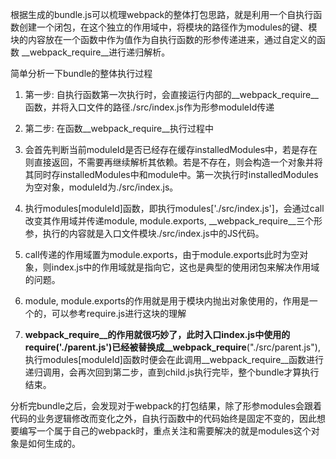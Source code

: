 根据生成的bundle.js可以梳理webpack的整体打包思路，就是利用一个自执行函数创建一个闭包，在这个独立的作用域中，将模块的路径作为modules的键、模块的内容放在一个函数中作为值作为自执行函数的形参传递进来，通过自定义的函数 __webpack_require__进行递归解析。

简单分析一下bundle的整体执行过程

1. 第一步: 自执行函数第一次执行时，会直接运行内部的__webpack_require__函数，并将入口文件的路径./src/index.js作为形参moduleId传递
2. 第二步: 在函数__webpack_require__执行过程中 

1. 会首先判断当前moduleId是否已经存在缓存installedModules中，若是存在则直接返回，不需要再继续解析其依赖。若是不存在，则会构造一个对象并将其同时存installedModules中和module中。第一次执行时installedModules为空对象，moduleId为./src/index.js。

1. 执行modules[moduleId]函数，即执行modules['./src/index.js']，会通过call改变其作用域并传递module, module.exports, __webpack_require__三个形参，执行的内容就是入口文件模块./src/index.js中的JS代码。 

1. call传递的作用域置为module.exports，由于module.exports此时为空对象，则index.js中的作用域就是指向它，这也是典型的使用闭包来解决作用域的问题。
2. module, module.exports的作用就是用于模块内抛出对象使用的，作用是一个的，可以参考require.js进行这块的理解

1. __webpack_require__的作用就很巧妙了，此时入口index.js中使用的require('./parent.js')已经被替换成__webpack_require__("./src/parent.js\"),执行modules[moduleId]函数时便会在此调用__webpack_require__函数进行递归调用，会再次回到第二步，直到child.js执行完毕，整个bundle才算执行结束。

分析完bundle之后，会发现对于webpack的打包结果，除了形参modules会跟着代码的业务逻辑修改而变化之外，自执行函数中的代码始终是固定不变的，因此想要编写一个属于自己的webpack时，重点关注和需要解决的就是modules这个对象是如何生成的。